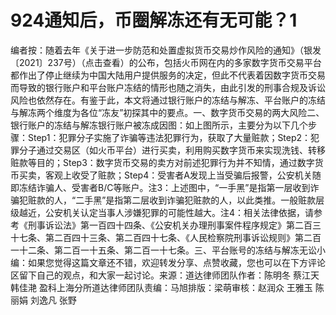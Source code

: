 # 924通知后，币圈解冻还有无可能？1

编者按：随着去年《关于进一步防范和处置虚拟货币交易炒作风险的通知》（银发〔2021〕237号）（点击查看）的公布，包括火币网在内的多家数字货币交易平台都作出了停止继续为中国大陆用户提供服务的决定，但此不代表着因数字货币交易而导致的银行账户和平台账户冻结的情形也随之消失，由此引发的刑事合规及诉讼风险也依然存在。有鉴于此，本文将通过银行账户的冻结与解冻、平台账户的冻结与解冻两个维度为各位“冻友”初探其中的要点。一、数字货币交易的两大风险二、银行账户的冻结与解冻银行账户被冻成因图：如上图所示，主要分为以下几个步骤：Step1：犯罪分子实施了诈骗等违法犯罪行为，获取了大量赃款；Step2：犯罪分子通过交易区（如火币平台）进行买卖，利用购买数字货币来实现洗钱、转移赃款等目的；Step3：数字货币交易的卖方对前述犯罪行为并不知情，通过数字货币买卖，客观上收受了赃款；Step4：受害者A发现上当受骗后报警，公安机关随即冻结诈骗人、受害者B/C等账户。注3：上述图中，“一手黑”是指第一层收到诈骗犯赃款的人，“二手黑”是指第二层收到诈骗犯赃款的人，以此类推。一般赃款层级越近，公安机关认定当事人涉嫌犯罪的可能性越大。注4：相关法律依据，请参考《刑事诉讼法》第一百四十四条、《公安机关办理刑事案件程序规定》第二百三十七条、第二百四十三条、第二百四十七条、《人民检察院刑事诉讼规则》第二百一十二条、第二百一十五条、第二百一十七条。三、平台账号的冻结与解冻无讼小编：如果您觉得这篇文章还不错，欢迎转发分享、点赞收藏，您也可以在下方评论区留下自己的观点，和大家一起讨论。来源：道达律师团队作者：陈明冬 蔡江天 韩佳滟 盈科上海分所道达律师团队责编：马旭排版：梁萌审核：赵润众 王雅玉 陈丽娟 刘逸凡 张野

